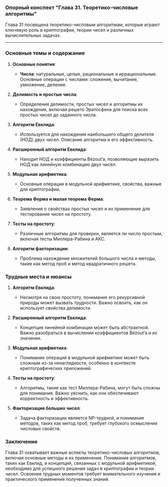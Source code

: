 ### Опорный конспект "Глава 31. Теоретико-числовые алгоритмы"

Глава 31 посвящена теоретико-числовым алгоритмам, которые играют ключевую роль в криптографии, теории чисел и различных вычислительных задачах.

---

### Основные темы и содержание

1. **Основные понятия**:
   - **Числа**: натуральные, целые, рациональные и иррациональные. Основные операции с числами: сложение, вычитание, умножение, деление.

2. **Делимость и простые числа**:
   - Определения делимости, простых чисел и алгоритмы их нахождения, включая решето Эратосфена для поиска всех простых чисел до заданного числа.

3. **Алгоритм Евклида**:
   - Используется для нахождения наибольшего общего делителя (НОД) двух чисел. Описание алгоритма и его эффективность.

4. **Расширенный алгоритм Евклида**:
   - Находит НОД и коэффициенты Bézout’a, позволяющие выразить НОД как линейную комбинацию двух чисел.

5. **Модульная арифметика**:
   - Основные операции в модульной арифметике, свойства, важные для криптографии.

6. **Теорема Ферма и малая теорема Ферма**:
   - Заявления о свойствах простых чисел и их применение для тестирования чисел на простоту.

7. **Тесты на простоту**:
   - Различные алгоритмы для проверки, является ли число простым, включая тесты Миллера-Рабина и АКС.

8. **Алгоритм факторизации**:
   - Проблема нахождения множителей большого числа и методы, такие как метод проб и метод квадратичного решета.

### Трудные места и нюансы

1. **Алгоритм Евклида**:
   - Несмотря на свою простоту, понимание его рекурсивной природы может вызвать трудности. Важно освоить, как он использует свойства делимости.

2. **Расширенный алгоритм Евклида**:
   - Концепция линейной комбинации может быть абстрактной. Важно разобраться в вычислении коэффициентов Bézout’a и их значении.

3. **Модульная арифметика**:
   - Понимание операций в модульной арифметике может быть сложным из-за ненаглядности, особенно в контексте криптографических приложений.

4. **Тесты на простоту**:
   - Алгоритмы, такие как тест Миллера-Рабина, могут быть сложны для понимания. Важно уяснить, как они обеспечивают корректность и эффективность.

5. **Факторизация больших чисел**:
   - Задача факторизации является NP-трудной, и понимание методов, таких как метод проб, требует глубокого осмысления числовых свойств.

### Заключение

Глава 31 охватывает важные аспекты теоретико-числовых алгоритмов, включая основные методы и их применение. Понимание алгоритмов, таких как Евклид, и концепций, связанных с модульной арифметикой, необходимо для успешного решения задач в криптографии и теории чисел. Освоение трудных моментов требует внимательного изучения и практического применения полученных знаний.